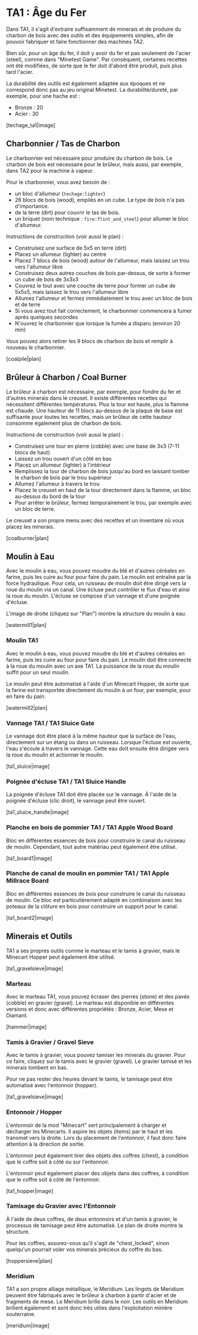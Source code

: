 # TA1 : Âge du Fer

Dans TA1, il s'agit d'extraire suffisamment de minerais et de produire du charbon de bois avec des outils et des équipements simples, afin de pouvoir fabriquer et faire fonctionner des machines TA2.

Bien sûr, pour un âge du fer, il doit y avoir du fer et pas seulement de l'acier (steel), comme dans "Minetest Game". Par conséquent, certaines recettes ont été modifiées, de sorte que le fer doit d'abord être produit, puis plus tard l'acier.

La durabilité des outils est également adaptée aux époques et ne correspond donc pas au jeu original Minetest.
La durabilité/dureté, par exemple, pour une hache est :

* Bronze : 20
* Acier : 30

[techage_ta1|image]

## Charbonnier / Tas de Charbon

Le charbonnier est nécessaire pour produire du charbon de bois. Le charbon de bois est nécessaire pour le brûleur, mais aussi, par exemple, dans TA2 pour la machine à vapeur.

Pour le charbonnier, vous avez besoin de :

- un bloc d'allumeur (`techage:lighter`)
- 26 blocs de bois (wood), empilés en un cube. Le type de bois n'a pas d'importance.
- de la terre (dirt) pour couvrir le tas de bois.
- un briquet (nom technique : `fire:flint_and_steel`) pour allumer le bloc d'allumeur.

Instructions de construction (voir aussi le plan) :

- Construisez une surface de 5x5 en terre (dirt)
- Placez un allumeur (lighter) au centre
- Placez 7 blocs de bois (wood) autour de l'allumeur, mais laissez un trou vers l'allumeur libre
- Construisez deux autres couches de bois par-dessus, de sorte à former un cube de bois de 3x3x3
- Couvrez le tout avec une couche de terre pour former un cube de 5x5x5, mais laissez le trou vers l'allumeur libre
- Allumez l'allumeur et fermez immédiatement le trou avec un bloc de bois et de terre
- Si vous avez tout fait correctement, le charbonnier commencera à fumer après quelques secondes
- N'ouvrez le charbonnier que lorsque la fumée a disparu (environ 20 min)

Vous pouvez alors retirer les 9 blocs de charbon de bois et remplir à nouveau le charbonnier.

[coalpile|plan]

## Brûleur à Charbon / Coal Burner

Le brûleur à charbon est nécessaire, par exemple, pour fondre du fer et d'autres minerais dans le creuset. Il existe différentes recettes qui nécessitent différentes températures. Plus la tour est haute, plus la flamme est chaude. Une hauteur de 11 blocs au-dessus de la plaque de base est suffisante pour toutes les recettes, mais un brûleur de cette hauteur consomme également plus de charbon de bois.

Instructions de construction (voir aussi le plan) :

* Construisez une tour en pierre (cobble) avec une base de 3x3 (7-11 blocs de haut)
* Laissez un trou ouvert d'un côté en bas
* Placez un allumeur (lighter) à l'intérieur
* Remplissez la tour de charbon de bois jusqu'au bord en laissant tomber le charbon de bois par le trou supérieur
* Allumez l'allumeur à travers le trou
* Placez le creuset en haut de la tour directement dans la flamme, un bloc au-dessus du bord de la tour
* Pour arrêter le brûleur, fermez temporairement le trou, par exemple avec un bloc de terre.

Le creuset a son propre menu avec des recettes et un inventaire où vous placez les minerais.

[coalburner|plan]

## Moulin à Eau

Avec le moulin à eau, vous pouvez moudre du blé et d'autres céréales en farine, puis les cuire au four pour faire du pain. Le moulin est entraîné par la force hydraulique. Pour cela, un ruisseau de moulin doit être dirigé vers la roue du moulin via un canal.
Une écluse peut contrôler le flux d'eau et ainsi la roue du moulin.
L'écluse se compose d'un vannage et d'une poignée d'écluse.

L'image de droite (cliquez sur "Plan") montre la structure du moulin à eau.

[watermill1|plan]

### Moulin TA1

Avec le moulin à eau, vous pouvez moudre du blé et d'autres céréales en farine, puis les cuire au four pour faire du pain.
Le moulin doit être connecté à la roue du moulin avec un axe TA1. La puissance de la roue du moulin suffit pour un seul moulin.

Le moulin peut être automatisé à l'aide d'un Minecart Hopper, de sorte que la farine est transportée directement du moulin à un four, par exemple, pour en faire du pain.

[watermill2|plan]

### Vannage TA1 / TA1 Sluice Gate

Le vannage doit être placé à la même hauteur que la surface de l'eau, directement sur un étang ou dans un ruisseau.
Lorsque l'écluse est ouverte, l'eau s'écoule à travers le vannage. Cette eau doit ensuite être dirigée vers la roue du moulin et actionner le moulin.

[ta1_sluice|image]

### Poignée d'écluse TA1 / TA1 Sluice Handle

La poignée d'écluse TA1 doit être placée sur le vannage. À l'aide de la poignée d'écluse (clic droit), le vannage peut être ouvert.

[ta1_sluice_handle|image]

### Planche en bois de pommier TA1 / TA1 Apple Wood Board

Bloc en différentes essences de bois pour construire le canal du ruisseau de moulin. Cependant, tout autre matériau peut également être utilisé.

[ta1_board1|image]

### Planche de canal de moulin en pommier TA1 / TA1 Apple Millrace Board

Bloc en différentes essences de bois pour construire le canal du ruisseau de moulin. Ce bloc est particulièrement adapté en combinaison avec les poteaux de la clôture en bois pour construire un support pour le canal.

[ta1_board2|image]

## Minerais et Outils

TA1 a ses propres outils comme le marteau et le tamis à gravier, mais le Minecart Hopper peut également être utilisé.

[ta1_gravelsieve|image]

### Marteau

Avec le marteau TA1, vous pouvez écraser des pierres (stone) et des pavés (cobble) en gravier (gravel). Le marteau est disponible en différentes versions et donc avec différentes propriétés : Bronze, Acier, Mese et Diamant.

[hammer|image]

### Tamis à Gravier / Gravel Sieve

Avec le tamis à gravier, vous pouvez tamiser les minerais du gravier. Pour ce faire, cliquez sur le tamis avec le gravier (gravel). Le gravier tamisé et les minerais tombent en bas.

Pour ne pas rester des heures devant le tamis, le tamisage peut être automatisé avec l'entonnoir (hopper).

[ta1_gravelsieve|image]

### Entonnoir / Hopper

L'entonnoir de la mod "Minecart" sert principalement à charger et décharger les Minecarts. Il aspire les objets (items) par le haut et les transmet vers la droite. Lors du placement de l'entonnoir, il faut donc faire attention à la direction de sortie.

L'entonnoir peut également tirer des objets des coffres (chest), à condition que le coffre soit à côté ou sur l'entonnoir.

L'entonnoir peut également placer des objets dans des coffres, à condition que le coffre soit à côté de l'entonnoir.

[ta1_hopper|image]

### Tamisage du Gravier avec l'Entonnoir

À l'aide de deux coffres, de deux entonnoirs et d'un tamis à gravier, le processus de tamisage peut être automatisé. Le plan de droite montre la structure.

Pour les coffres, assurez-vous qu'il s'agit de "chest_locked", sinon quelqu'un pourrait voler vos minerais précieux du coffre du bas.

[hoppersieve|plan]

### Meridium

TA1 a son propre alliage métallique, le Meridium. Les lingots de Meridium peuvent être fabriqués avec le brûleur à charbon à partir d'acier et de fragments de mese. Le Meridium brille dans le noir. Les outils en Meridium brillent également et sont donc très utiles dans l'exploitation minière souterraine.

[meridium|image]
